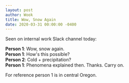 ```yaml
---
layout: post
author: Wook
title: Wow, Snow Again
date: 2020-03-31 00:00:00 -0400
---
```

Seen on internal work Slack channel today:

**Person 1**: Wow, snow again.  
**Person 1**: How's this possible?  
**Person 2**: Cold + precipitation?  
**Person 1**: Phenomena explained then. Thanks. Carry on.

For reference person 1 is in central Oregon.